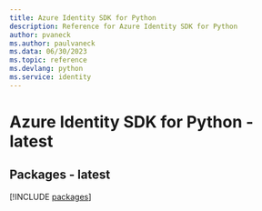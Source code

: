 ```yaml
---
title: Azure Identity SDK for Python
description: Reference for Azure Identity SDK for Python
author: pvaneck
ms.author: paulvaneck
ms.data: 06/30/2023
ms.topic: reference
ms.devlang: python
ms.service: identity
---
```

# Azure Identity SDK for Python - latest
## Packages - latest
[!INCLUDE [packages](identity-index.md)]